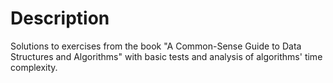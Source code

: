 # Description
Solutions to exercises from the book "A Common-Sense Guide to Data Structures and Algorithms" with basic tests and analysis of algorithms' time complexity.
